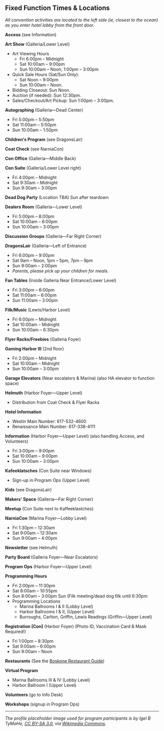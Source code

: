 ## Fixed Function Times & Locations

*All convention activities are located to the left side (ie, closest to the ocean) as you enter hotel lobby from the front door.*

**Access** (see Information) 

**Art Show** (Galleria/Lower Level) 
* Art Viewing Hours
  * Fri 6:00pm – Midnight
  * Sat 10:00am – 9:00pm
  * Sun 10:00am – Noon, 1:00pm – 3:00pm 
* Quick Sale Hours (Sat/Sun Only): 
  * Sat Noon – 9:00pm
  * Sun 10:00am – Noon. 
* Bidding Closeout: Sun Noon. 
* Auction (if needed): Sun 12:30pm. 
* Sales/Checkout/Art Pickup: Sun 1:00pm – 3:00pm. 

**Autographing** (Galleria—Dead Center) 
* Fri 5:00pm – 5:50pm
* Sat 11:00am – 5:50pm
* Sun 10:00am – 1:50pm

**Children's Program** (see DragonsLair) 

**Coat Check** (see NarniaCon) 

**Con Office** (Galleria—Middle Back) 

**Con Suite** (Galleria/Lower Level right) 
* Fri 4:00pm – Midnight 
* Sat 9:30am – Midnight 
* Sun 9:30am – 3:00pm

**Dead Dog Party** (Location TBA) Sun after teardown 

**Dealers Room** (Galleria—Lower Level) 
* Fri 5:00pm – 8:00pm
* Sat 10:00am – 6:00pm
* Sun 10:00am – 3:00pm

**Discussion Groups** (Galleria—Far Right Corner) 

**DragonsLair** (Galleria—Left of Entrance) 
* Fri 6:00pm – 9:00pm 
* Sat 9am – Noon, 1pm – 5pm, 7pm – 9pm 
* Sun 9:00am – 2:00pm
* *Parents, please pick up your children for meals.*

**Fan Tables** (Inside Galleria Near Entrance/Lower Level) 
* Fri 3:00pm – 6:00pm
* Sat 11:00am – 6:00pm
* Sun 11:00am – 3:00pm

**Filk/Music** (Lewis/Harbor Level) 
* Fri 6:00pm – Midnight 
* Sat 10:00am – Midnight
* Sun 10:00am – 6:30pm

**Flyer Racks/Freebies** (Galleria Foyer) 

**Gaming Harbor III** (2nd floor) 
* Fri 2:00pm – Midnight 
* Sat 10:00am – Midnight 
* Sun 10:00am –  3:00pm

**Garage Elevators** (Near escalators & Marina) (also HA elevator to function space) 

**Helmuth** (Harbor Foyer—Upper Level) 
* Distribution from Coat Check & Flyer Racks 

**Hotel Information**
* Westin Main Number: 617-532-4600 
* Renaissance Main Number: 617-338-4111

**Information** (Harbor Foyer—Upper Level) (also handling Access, and Volunteers)
* Fri 3:00pm – 9:00pm 
* Sat 10:00am – 9:00pm 
* Sun 10:00am – 3:00pm 

**Kafeeklatsches** (Con Suite near Windows) 
*  Sign-up in Program Ops (Upper Level) 

**Kids** (see DragonsLair) 

**Makers' Space** (Galleria—Far Right Corner) 

**Meetup** (Con Suite next to Kaffeeklastches) 

**NarniaCon** (Marina Foyer—Lobby Level) 
* Fri 1:30pm – 12:30am
* Sat 9:00am – 12:30am
* Sun 9:00am – 4:00pm

**Newsletter** (see Helmuth) 

**Party Board** (Galleria Foyer—Near Escalators) 

**Program Ops** (Harbor Foyer—Upper Level) 

**Programming Hours**
* Fri 2:00pm – 11:30pm
* Sat 8:00am – 10:55pm
* Sun 8:00am – 3:00pm Sun (Filk meeting/dead dog filk until 6:30pm
* Programming Locations 
  *  Marina Ballrooms I & II (Lobby Level) 
  *  Harbor Ballrooms I & II, (Upper Level) 
  *  Burroughs, Carlton, Griffin, Lewis Readings (Griffin—Upper Level) 

**Registration [Con]** (Harbor Foyer) (Photo ID, Vaccination Card & Mask Required!) 
* Fri 1:00pm – 8:30pm
* Sat 9:00am – 6:00pm
* Sun 9:00am – Noon 

**Restaurants** (See the [Boskone Restaurant Guide](https://boskone.org/venue/food/))

**Virtual Program**
* Marina Ballrooms III & IV (Lobby Level) 
* Harbor Ballroom I (Upper Level)

**Volunteers** (go to Info Desk) 

**Workshops** (signup in Program Ops) 


----

*The profile placeholder image used for program participants is by Igel B TyMaHe, [CC BY-SA 3.0](https://creativecommons.org/licenses/by-sa/3.0), via [Wikimedia Commons](https://commons.wikimedia.org/wiki/File:Placeholder_no_text.svg).*
